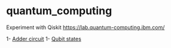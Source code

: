 # quantum_computing
Experiment with Qiskit https://lab.quantum-computing.ibm.com/

1- [Adder circuit](./adderCircuit.ipynb)
1- [Qubit states](./qubitStates.ipynb)